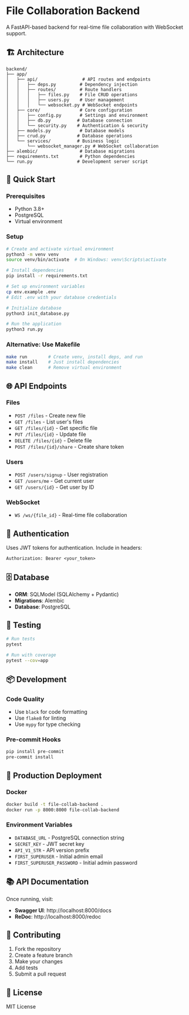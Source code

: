 # File Collaboration Backend

A FastAPI-based backend for real-time file collaboration with WebSocket support.

## 🏗️ Architecture

```
backend/
├── app/
│   ├── api/                 # API routes and endpoints
│   │   ├── deps.py         # Dependency injection
│   │   ├── routes/         # Route handlers
│   │   │   ├── files.py    # File CRUD operations
│   │   │   ├── users.py    # User management
│   │   │   └── websocket.py # WebSocket endpoints
│   ├── core/               # Core configuration
│   │   ├── config.py       # Settings and environment
│   │   ├── db.py          # Database connection
│   │   └── security.py    # Authentication & security
│   ├── models.py           # Database models
│   ├── crud.py            # Database operations
│   └── services/          # Business logic
│       └── websocket_manager.py # WebSocket collaboration
├── alembic/                # Database migrations
├── requirements.txt        # Python dependencies
└── run.py                 # Development server script
```

## 🚀 Quick Start

### Prerequisites
- Python 3.8+
- PostgreSQL
- Virtual environment

### Setup
```bash
# Create and activate virtual environment
python3 -m venv venv
source venv/bin/activate  # On Windows: venv\Scripts\activate

# Install dependencies
pip install -r requirements.txt

# Set up environment variables
cp env.example .env
# Edit .env with your database credentials

# Initialize database
python3 init_database.py

# Run the application
python3 run.py
```

### Alternative: Use Makefile
```bash
make run        # Create venv, install deps, and run
make install    # Just install dependencies
make clean      # Remove virtual environment
```

## 🌐 API Endpoints

### Files
- `POST /files` - Create new file
- `GET /files` - List user's files
- `GET /files/{id}` - Get specific file
- `PUT /files/{id}` - Update file
- `DELETE /files/{id}` - Delete file
- `POST /files/{id}/share` - Create share token

### Users
- `POST /users/signup` - User registration
- `GET /users/me` - Get current user
- `GET /users/{id}` - Get user by ID

### WebSocket
- `WS /ws/{file_id}` - Real-time file collaboration

## 🔐 Authentication

Uses JWT tokens for authentication. Include in headers:
```
Authorization: Bearer <your_token>
```

## 🗄️ Database

- **ORM**: SQLModel (SQLAlchemy + Pydantic)
- **Migrations**: Alembic
- **Database**: PostgreSQL

## 🧪 Testing

```bash
# Run tests
pytest

# Run with coverage
pytest --cov=app
```

## 📦 Development

### Code Quality
- Use `black` for code formatting
- Use `flake8` for linting
- Use `mypy` for type checking

### Pre-commit Hooks
```bash
pip install pre-commit
pre-commit install
```

## 🚀 Production Deployment

### Docker
```bash
docker build -t file-collab-backend .
docker run -p 8000:8000 file-collab-backend
```

### Environment Variables
- `DATABASE_URL` - PostgreSQL connection string
- `SECRET_KEY` - JWT secret key
- `API_V1_STR` - API version prefix
- `FIRST_SUPERUSER` - Initial admin email
- `FIRST_SUPERUSER_PASSWORD` - Initial admin password

## 📚 API Documentation

Once running, visit:
- **Swagger UI**: http://localhost:8000/docs
- **ReDoc**: http://localhost:8000/redoc

## 🤝 Contributing

1. Fork the repository
2. Create a feature branch
3. Make your changes
4. Add tests
5. Submit a pull request

## 📄 License

MIT License
